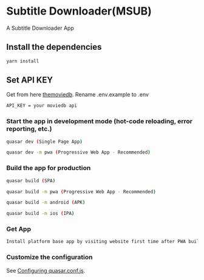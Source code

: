 # Subtitle Downloader(MSUB)

A Subtitle Downloader App 

## Install the dependencies
```bash
yarn install
```

## Set API KEY
Get from here [themoviedb](https://themoviedb.org/).
Rename .env.example to .env
```bash
API_KEY = your moviedb api
```

### Start the app in development mode (hot-code reloading, error reporting, etc.)
```bash
quasar dev (Single Page App)

quasar dev -m pwa (Progressive Web App - Recommended)
```

### Build the app for production
```bash
quasar build (SPA)

quasar build -m pwa (Progressive Web App - Recommended)

quasar build -m android (APK)

quasar build -m ios (IPA)
```

### Get App
```bash
Install platform base app by visiting website first time after PWA build. No extra hassle
```


### Customize the configuration
See [Configuring quasar.conf.js](https://quasar.dev/quasar-cli/quasar-conf-js).
